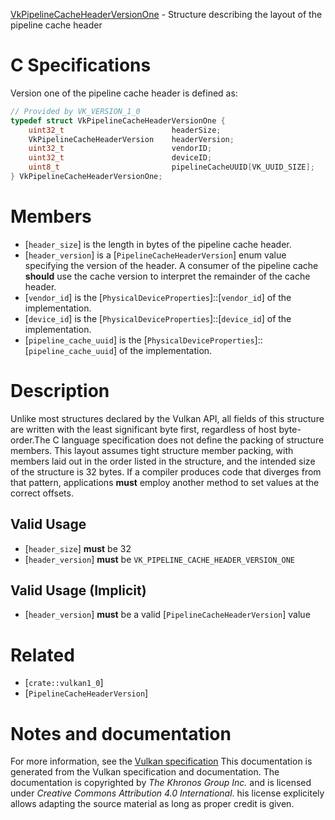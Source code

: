 [VkPipelineCacheHeaderVersionOne](https://www.khronos.org/registry/vulkan/specs/1.3-extensions/man/html/VkPipelineCacheHeaderVersionOne.html) - Structure describing the layout of the pipeline cache header

# C Specifications
Version one of the pipeline cache header is defined as:
```c
// Provided by VK_VERSION_1_0
typedef struct VkPipelineCacheHeaderVersionOne {
    uint32_t                        headerSize;
    VkPipelineCacheHeaderVersion    headerVersion;
    uint32_t                        vendorID;
    uint32_t                        deviceID;
    uint8_t                         pipelineCacheUUID[VK_UUID_SIZE];
} VkPipelineCacheHeaderVersionOne;
```

# Members
- [`header_size`] is the length in bytes of the pipeline cache header.
- [`header_version`] is a [`PipelineCacheHeaderVersion`] enum value specifying the version of the header. A consumer of the pipeline cache  **should**  use the cache version to interpret the remainder of the cache header.
- [`vendor_id`] is the [`PhysicalDeviceProperties`]::[`vendor_id`] of the implementation.
- [`device_id`] is the [`PhysicalDeviceProperties`]::[`device_id`] of the implementation.
- [`pipeline_cache_uuid`] is the [`PhysicalDeviceProperties`]::[`pipeline_cache_uuid`] of the implementation.

# Description
Unlike most structures declared by the Vulkan API, all fields of this
structure are written with the least significant byte first, regardless of
host byte-order.The C language specification does not define the packing of structure
members.
This layout assumes tight structure member packing, with members laid out in
the order listed in the structure, and the intended size of the structure is
32 bytes.
If a compiler produces code that diverges from that pattern, applications
 **must**  employ another method to set values at the correct offsets.
## Valid Usage
-  [`header_size`] **must**  be 32
-  [`header_version`] **must**  be `VK_PIPELINE_CACHE_HEADER_VERSION_ONE`

## Valid Usage (Implicit)
-  [`header_version`] **must**  be a valid [`PipelineCacheHeaderVersion`] value

# Related
- [`crate::vulkan1_0`]
- [`PipelineCacheHeaderVersion`]

# Notes and documentation
For more information, see the [Vulkan specification](https://www.khronos.org/registry/vulkan/specs/1.3-extensions/html/vkspec.html)
This documentation is generated from the Vulkan specification and documentation.
The documentation is copyrighted by *The Khronos Group Inc.* and is licensed under *Creative Commons Attribution 4.0 International*.
his license explicitely allows adapting the source material as long as proper credit is given.
        